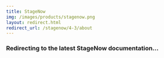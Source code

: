 ```yaml
---
title: StageNow
img: /images/products/stagenow.png
layout: redirect.html
redirect_url: /stagenow/4-3/about
---
```


### Redirecting to the latest StageNow documentation...

